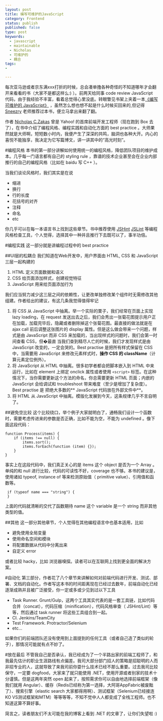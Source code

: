 ```yaml
---
layout: post
title: 编写可维护的JavaScript
category: Frontend
status: publish
published: false
type: post
keywords:
  - javascript
  - maintainable
  - Nicholas
  - 可维护的
  - 耦合
tags:
-

---
```

每次亚马逊或者京东满xxx打折的时候，总会凑单撸各种奇怪的不知道哪年才会翻开来看看的书（大家不是都这样么:) ）。前两天给同事 code review JavaScript 代码，由于我经验不丰富，看着总觉得心里没底。转眼瞥见书架上夹着一本[《编写可维护的 JavaScript》](http://book.douban.com/subject/21792530/) ，虽然怎么想也想不起是什么时候买回来的,但记得 [Sneezry](https://sneezry.com) 老师推荐过本书，便立马拿出来翻了翻。

作者 [Nicholas C.Zakas](https://github.com/nzakas) 曾是 Yahoo! 的首席前端开发工程师（现在跑到 Box 去了），在书中介绍了编程风格、编程实践和自动化方面的 best practice 。大师果然就是大师啊，短短数小时内，我便产生了深深的共鸣，脑洞也各种大开。内心的喜悦不能独享，我决定为它写篇博文，讲一讲其中的“高光时刻”。

#编程风格
本书的第一部分讲解如何使用统一的编程风格，降低团队项目的维护成本。几乎每一门语言都有自己的 styling rule ，靠谱的技术企业甚至会在企业内部推行的自己的编程风格（比如在 baidu 写 C++ ）。

当我们谈论风格时，我们其实是在说

* 缩进
* 换行
* 行的长度
* 花括号的对齐
* 注释
* 命名
* etc

你几乎可以在每一本语言书上找到这些章节。书中推荐使用 [JSHint](http://jshint.com/) [JSLint](http://www.jslint.com/) 等编程风格检查工具，个人觉得，选择其中一种并且推行下去既可以了，事半功倍。

#编程实践
这一部分就是讲编程过程中的 best practice

##UI层的松耦合
我们知道在Web开发中，用户界面由 HTML, CSS 和 JavaScript 三层一起构建的

1. HTML 定义页面数据和语义
2. CSS 给页面添加样式，创建视觉特征
3. JavaScript 用来给页面添加行为

我们应当努力减少这三层之间的依赖性，让更改单独修改某个组件时无需修改其他组建。作者给出的建议，有这几条我觉得值得牢记

1. 将 CSS 从 JavaScript 中抽离。举一个实际的栗子，我们经常在页面上实现 lazy loading，在 request 发送出去之后，我们会秀出一张菊花图提示用户正在加载，加载完毕后，隐藏或者删除掉这个张菊花图。最直接的做法就是在 ajax call 前后调整这张图片的 display 属性。但是这么做会带来一个问题，样式是由 JavaScript 而非 CSS 来加载的，当出现样式的问题时，我们会第一时间查看 CSS，但�最直   当我们查到精尽人亡的时候，我们才发现样式是由 JavaScript 改变的，一定会哭的。Best practise 是把所有样式保留在 CSS 中，当需要用 JavaScript 来修改元素样式时，**操作 CSS 的 className**（计算元素定位例外）。
2. 将 JavaScript 从 HTML 中抽离。很多初学者都会把脚本嵌入到 HTML 中来运行，比如在 element 上绑定 onclick 属性或者使用 `<script>` 标签。在这种情况下，当你需要更新这个方法的命名，你总需要更新 HTML 页面；内嵌的 JavaScript 会给调试和 troubleshoot 带来难度（至少是增加了复杂度）。Best practise 是 把绝大多数的** JavaScript 代码放在外部文件中**。
3. 将 HTML 从 JavaScript 中抽离。模版化发展到今天，这条规律几乎不言自明了。

##避免空比较
这个比较绕口，举个例子大家就明白了，通畅我们设计一个函数时，需要考虑传进来的参数是否正确，比如不能为空，不能为 undefined 。像下面这段代码：

    function Process(items) {
		if (items !== null) {
		    items.sort();
			items.forEach(function (item) {});
		}
	}

事实上在这段代码中，我们真正关心的是 items 这个 object 是否为一个 Array 。单纯的和 null 进行比较，代码的可读性不好，coverage 也不够。本书的建议是，使用诸如 typeof, instance of 等来检测原始值（ primitive value）、引用值和函数等。

     if (typeof name === "string") {
	 }

上面的代码就清晰的交代了函数期待 name 这个 variable 是一个 string 而非其他类型的值。

##其他
这一部分其他章节，个人觉得在其他编程语言中也基本适用，比如

* 避免使用全局变量
* 使用命名空间和模块
* 将配置数据从代码中分离出来
* 自定义 error

或者比较 hacky，比如 浏览器嗅探。读者可以在互联网上找到更全面的解决方案。

#自动化
第三部分，作者花了八个章节来讲解如何对前端代码进行开发、测试、部署、文档的自动化。作者写这本书的时间距离现在已经过去数年，前端自动化已经逐渐成熟并且被广泛接受，你一定或多或少见到过以下工具

* Task Runner. Grunt/Gulp，这两个工具其实代表的是一套工具链，比如代码合并（concat），代码压缩（minification），代码风格审查（ JSHint/Lint）等等，然后通过 task runner 将这些工具组合到一起。
* CI. Jenkins/TeamCity
* Test Framework. Protractor/Selenium
* etc...

如果你们的前端团队还没有使用到上面提到的任何工具（或者自己造了类似的轮子），那情况可能就有点不妙了。

#放在最后
不管我自己是否承认，我已经成为了一个半路出家的前端工程师了，和我最先估计的职业生涯路线有点偏差。我司大部分部门招人的策略是招聪明的人而非招专业的人，这就导致了来我司前你耍什么技术已经不那么重要。过去我司比较保守，一定要 dogfood，大家来了就只能使用 .NET，使用开源或者别家的技术十分谨慎。但是这两年突然 open 起来了，按照需求你可以自由地选择前端框架（像我们就用 Angular）、缓存（Redis已经称为第一选择，大阿哥AppFabric被废黜了）、搜索引擎（elastic search 大家都得用啊）、测试框架（Selenium已经接连KO VS测试框架和MTM）等等等等，不知不觉中人人都变成了全栈工程师。也不知道这算不算好事。

简言之，读者朋友们不太可能在我的博客上看到 .NET 的文章了，让你们失望啦 :)
